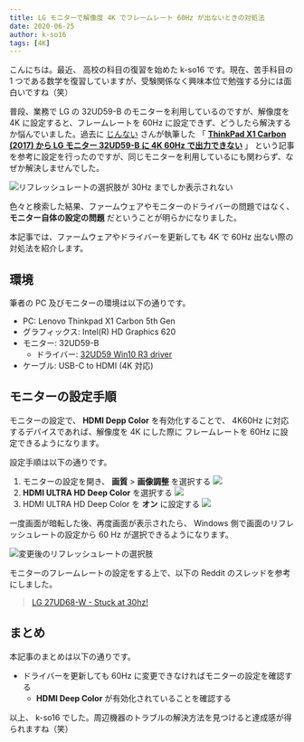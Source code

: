 ```yaml
---
title: LG モニターで解像度 4K でフレームレート 60Hz が出ないときの対処法
date: 2020-06-25
author: k-so16
tags: [4K]
---
```


こんにちは。最近、 高校の科目の復習を始めた k-so16 です。現在、苦手科目の 1 つである数学を復習していますが、受験関係なく興味本位で勉強する分には面白いですね（笑）

普段、業務で LG の 32UD59-B のモニターを利用しているのですが、解像度を 4K に設定すると、フレームレートを 60Hz に設定できず、どうしたら解決するか悩んでいました。過去に [じんない](/category/articles-jinnai-wrote/) さんが執筆した 「 **[ThinkPad X1 Carbon (2017) から LG モニター 32UD59-B に 4K 60Hz で出力できない](/can-not-output-4k-60hz-with-32ud59/)** 」 という記事を参考に設定を行ったのですが、同じモニターを利用しているにも関わらず、なぜか解決しませんでした。

![リフレッシュレートの選択肢が 30Hz までしか表示されない](images/lg-4k-monitor-frame-late-settings-1.png "リフレッシュレートの選択肢が 30Hz までしか表示されない")

色々と検索した結果、ファームウェアやモニターのドライバーの問題ではなく、 **モニター自体の設定の問題** だということが明らかになりました。

本記事では、ファームウェアやドライバーを更新しても 4K で 60Hz 出ない際の対処法を紹介します。

## 環境

筆者の PC 及びモニターの環境は以下の通りです。

- PC: Lenovo Thinkpad X1 Carbon 5th Gen
- グラフィックス: Intel(R) HD Graphics 620
- モニター: 32UD59-B
    - ドライバー: [32UD59 Win10 R3 driver](https://www.lg.com/jp/support/support-product/lg-32UD59-B#softwareUpdate)
- ケーブル: USB-C to HDMI (4K 対応)

## モニターの設定手順

モニターの設定で、 **HDMI Depp Color** を有効化することで、 4K60Hz に対応するデバイスであれば、解像度を 4K にした際に フレームレートを 60Hz に設定できるようになります。

設定手順は以下の通りです。

1. モニターの設定を開き、 **画質** &gt; **画像調整** を選択する
    ![](images/lg-4k-monitor-frame-late-settings-2.jpg)
1. **HDMI ULTRA HD Deep Color** を選択する
    ![](images/lg-4k-monitor-frame-late-settings-3.jpg)
1. HDMI ULTRA HD Deep Color を **オン** に設定する
    ![](images/lg-4k-monitor-frame-late-settings-4.jpg)

一度画面が暗転した後、再度画面が表示されたら、 Windows 側で画面のリフレッシュレートの設定から 60 Hz が選択できるようになります。


![変更後のリフレッシュレートの選択肢](images/lg-4k-monitor-frame-late-settings-5.png "変更後のリフレッシュレートの選択肢")

モニターのフレームレートの設定をする上で、以下の Reddit のスレッドを参考にしました。

> [LG 27UD68-W - Stuck at 30hz!](https://www.reddit.com/r/Monitors/comments/6lzdx7/lg_27ud68w_stuck_at_30hz/)

## まとめ
本記事のまとめは以下の通りです。

- ドライバーを更新しても 60Hz に変更できなければモニターの設定を確認する
    - **HDMI Deep Color** が有効化されていることを確認する

以上、 k-so16 でした。周辺機器のトラブルの解決方法を見つけると達成感が得られますね（笑）
